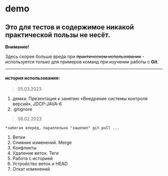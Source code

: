# demo
## Это для тестов и содержимое никакой практической пользы не несёт.
**Внимание!** 

Здесь скорее больше вреда при ~~практическом использовании~~ - используется только для примеров команд при изучении работы с **Git**.
***
#### история использования:
> 05.03.2023
1. демка: Презентация к занятию «Внедрение системы контроля версий», JDCP-JAVA-6
1. .gitignore
> 06.02.2023

  `*забегая вперёд, параллельно "зацепил" git pull ...`
1. Ветки
2. Слияние изменений. Merge
3. Конфликты
4. Удаление веток. Теги
5. Работа с историей
6. Устройство веток и HEAD
7. Откат изменений
